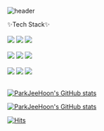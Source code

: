 



![header](https://capsule-render.vercel.app/api?type=wave&color=auto&height=300&section=header&text=capsule%20render&fontSize=90)
<div align="left">
	✨Tech Stack✨
	<br/>
	<br/>
	<div>
		<img src="https://img.shields.io/badge/Java-007396?style=flat-square&logo=Java&logoColor=black"/>
		<img src="https://img.shields.io/badge/PHP-777BB4?style=flat-square&logo=php&logoColor=black"/>
		<img src="https://img.shields.io/badge/SpringBoot-6AA84F?style=flat-square&logo=springboot&logoColor=black"/>
	</div>
	<br/>
	<div>
		<img src="https://img.shields.io/badge/JavaScript-FFFF00?style=flat-square&logo=javascript&logoColor=black"/>
		<img src="https://img.shields.io/badge/React-61DAFB?style=flat-square&logo=react&logoColor=black"/>
		<img src="https://img.shields.io/badge/TypeScript-3178C6?style=flat-square&logo=typescript&logoColor=black"/>
	</div>
	<br/>
	<div>
		<img src="https://img.shields.io/badge/Oracle-F80000?style=flat-square&logo=oracle&logoColor=black"/>
		<img src="https://img.shields.io/badge/MariaDB-003545?style=flat-square&logo=mariadb&logoColor=black"/>
		<img src="https://img.shields.io/badge/MySql-4479A1?style=flat-square&logo=mysql&logoColor=black"/>
	</div>
</div>
<br/>

[![ParkJeeHoon's GitHub stats](https://github-readme-stats.vercel.app/api?username=ParkHanSeo&hide_title=true&show_icons=true&disable_animations=true&theme=dark)](https://github.com/ParkHanSeo/github-readme-stats) 

[![ParkJeeHoon's GitHub stats](https://github-readme-stats.vercel.app/api/top-langs?username=ParkHanSeo&layout=compact&hide=HTML,CSS,SCSS&theme=dark)](https://github.com/anuraghazra/github-readme-stats)  

[![Hits](https://hits.seeyoufarm.com/api/count/incr/badge.svg?url=https%3A%2F%2Fgithub.com%2FParkHanSeo&count_bg=%2379C83D&title_bg=%23555555&icon=&icon_color=%23E7E7E7&title=hits&edge_flat=false)](https://hits.seeyoufarm.com)

<!--
**ParkHanSeo/ParkHanSeo** is a ✨ _special_ ✨ repository because its `README.md` (this file) appears on your GitHub profile.

Here are some ideas to get you started:

- 🔭 I’m currently working on ...
- 🌱 I’m currently learning ...
- 👯 I’m looking to collaborate on ...
- 🤔 I’m looking for help with ...
- 💬 Ask me about ...
- 📫 How to reach me: ...
- 😄 Pronouns: ...
- ⚡ Fun fact: ...
-->
